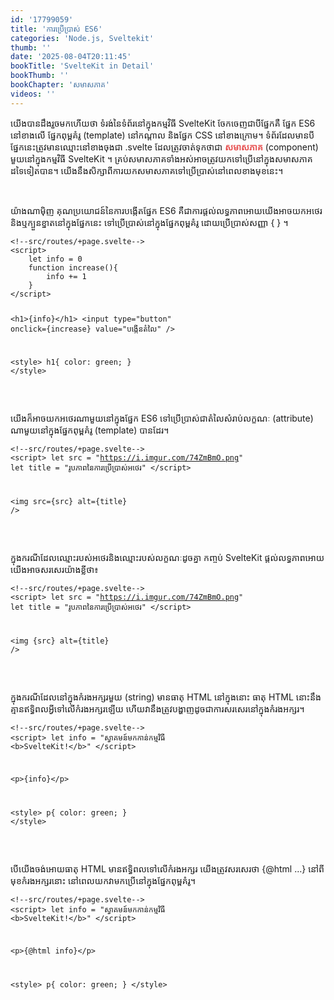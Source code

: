 ```yaml
---
id: '17799059'
title: 'ការប្រើប្រាស់​ ES6'
categories: 'Node.js, Sveltekit'
thumb: ''
date: '2025-08-04T20:11:45'
bookTitle: 'SvelteKit in Detail'
bookThumb: ''
bookChapter: 'សមាសភាគ'
videos: ''
---
```

<p>យើង​បាន​ដឹង​រួច​មក​ហើយ​ថា ទំរង់​នៃ​ទំព័រ​នៅ​ក្នុង​កម្មវិធី SvelteKit ចែក​ចេញ​ជា​បី​ផ្នែក​គឺ ផ្នែក ES6 នៅ​ខាង​លើ ផ្នែក​ពុម្ព​គំរូ (template) នៅ​កណ្តាល និង​ផ្នែក CSS នៅ​ខាង​ក្រោម​។ ទំព័រ​ដែល​មាន​បី​ផ្នែក​នេះ​ត្រូវ​មាន​ឈ្មោះ​នៅ​ខាង​ចុង​ជា .svelte ដែល​ត្រូវ​ចាត់ទុក​ថា​ជា <span style="color:hsl(0,75%,60%);"><strong>សមាសភាគ</strong></span> (component) ​​មួយនៅ​ក្នុង​កម្មវិធី SvelteKit ។ គ្រប់​សមាសភាគ​ទាំងអស់​អាច​ត្រូវ​យក​ទៅ​ប្រើ​នៅ​ក្នុង​សមាសភាគ​ដទៃ​ទៀត​បាន​។ យើង​នឹង​សិក្សា​ពី​ការយក​សមាសភាគ​ទៅ​ប្រើប្រាស់​នៅ​ពេល​ខាង​មុខ​នេះ​។</p><p>&nbsp;</p><p>យ៉ាងណាម៉ិញ គុណ​ប្រយោជន៍​នៃ​ការបង្កើត​ផ្នែក ES6 គឺ​ជា​ការផ្តល់​លទ្ធភាព​អោយ​យើង​អាច​យក​អថេរ​និង​ឬ​ក្បួន​ខ្នាត​នៅ​ក្នុងផ្នែក​​នេះ ទៅ​ប្រើប្រាស់​នៅ​ក្នុង​ផ្នែក​ពុម្ព​គំរូ ដោយ​ប្រើប្រាស់​សញ្ញា { } ។</p><pre><code class="language-html">&lt;!--src/routes/+page.svelte--&gt;
&lt;script&gt;
    let info = 0
    function increase(){
        info += 1
    }
&lt;/script&gt;
 
&lt;h1&gt;{info}&lt;/h1&gt;
&lt;input type="button" onclick={increase} value="បង្កើន​តំលៃ" /&gt;
 
&lt;style&gt;
    h1{
        color: green;
    }
&lt;/style&gt;</code></pre><p>&nbsp;</p><p>យើង​ក៏​អាច​យក​អថេរ​ណា​មួយ​នៅ​ក្នុង​ផ្នែក ES6 ទៅ​ប្រើប្រាស់​ជា​តំលៃ​សំរាប់​លក្ខណៈ (attribute) ណា​មួយ​នៅ​ក្នុង​ផ្នែក​ពុម្ពគំរូ (template) បាន​ដែរ​។</p><pre><code class="language-html">&lt;!--src/routes/+page.svelte--&gt;
&lt;script&gt;
    let src = "https://i.imgur.com/74ZmBmO.png"
    let title = "រូបភាពនៃ​ការប្រើប្រាស់​អថេរ"
&lt;/script&gt;
 
&lt;img src={src} alt={title} /&gt;</code></pre><p>&nbsp;</p><p>ក្នុង​ករណី​ដែល​ឈ្មោះ​របស់​អថេរ​និង​ឈ្មោះ​របស់​លក្ខណៈ​ដូច​គ្នា កញ្ចប់ SvelteKit ផ្តល់​លទ្ធភាព​អោយ​យើង​អាច​សរសេរ​យ៉ាង​ខ្លី​ថា៖</p><pre><code class="language-html">&lt;!--src/routes/+page.svelte--&gt;
&lt;script&gt;
    let src = "https://i.imgur.com/74ZmBmO.png"
    let title = "រូបភាពនៃ​ការប្រើប្រាស់​អថេរ"
&lt;/script&gt;
 
&lt;img {src} alt={title} /&gt;</code></pre><p>&nbsp;</p><p>ក្នុង​ករណី​ដែល​នៅ​ក្នុង​កំរង​អក្សរមួយ (string) មាន​ធាតុ HTML នៅ​ក្នុង​នោះ ធាតុ​ HTML នោះ​នឹង​គ្មាន​ឥទ្ធិពលអ្វី​ទៅ​លើ​កំរង​អក្សរ​ឡើយ ហើយ​វា​នឹង​ត្រូវ​បង្ហាញ​ដូច​ជា​ការសរសេរ​នៅ​ក្នុង​កំរង​អក្សរ​។</p><pre><code class="language-html">&lt;!--src/routes/+page.svelte--&gt;
&lt;script&gt;
    let info = "ស្វាគមន៍​មក​កាន់​កម្មវិធី &lt;b&gt;SvelteKit!&lt;/b&gt;"
&lt;/script&gt;
 
&lt;p&gt;{info}&lt;/p&gt;
 
&lt;style&gt;
    p{
        color: green;
    }
&lt;/style&gt;</code></pre><p>&nbsp;</p><p>បើ​យើង​ចង់​អោយ​ធាតុ HTML មាន​ឥទ្ធិពល​ទៅ​លើ​កំរង​អក្សរ យើង​ត្រូវ​សរសេរ​ថា {@html …} នៅ​ពី​មុខ​កំរង​អក្សរ​នោះ នៅ​ពេល​យក​វា​មក​ប្រើ​នៅ​ក្នុង​ផ្នែក​ពុម្ព​គំរូ​។</p><pre><code class="language-html">&lt;!--src/routes/+page.svelte--&gt;
&lt;script&gt;
    let info = "ស្វាគមន៍​មក​កាន់​កម្មវិធី &lt;b&gt;SvelteKit!&lt;/b&gt;"
&lt;/script&gt;
 
&lt;p&gt;{@html info}&lt;/p&gt;
 
&lt;style&gt;
    p{
        color: green;
    }
&lt;/style&gt;</code></pre>